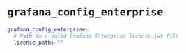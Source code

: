 # `grafana_config_enterprise`

```yaml
grafana_config_enterprise:
  # Path to a valid Grafana Enterprise license.jwt file
  license_path: ""
```
